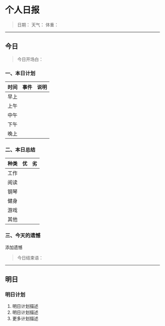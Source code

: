 # 个人日报

> 日期：
> 天气：
> 体重：

---

## 今日

> 今日开场白：

### 一、本日计划

| 时间 | 事件 | 说明 |
| ---- | ---- | ---- |
| 早上 |      |      |
| 上午 |      |      |
| 中午 |      |      |
| 下午 |      |      |
| 晚上 |      |      |

### 二、本日总结

| 种类 | 优  | 劣  |
| ---- | --- | --- |
| 工作 |     |     |
| 阅读 |     |     |
| 钢琴 |     |     |
| 健身 |     |     |
| 游戏 |     |     |
| 其他 |     |     |

### 三、今天的遗憾

添加遗憾

> 今日结束语：

---

## 明日

### 明日计划

1. 明日计划描述
2. 明日计划描述
3. 更多计划描述
